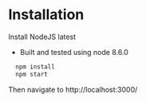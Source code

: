 # Installation

Install NodeJS latest
- Built and tested using node 8.6.0

```sh
  npm install
  npm start
```

Then navigate to http://localhost:3000/